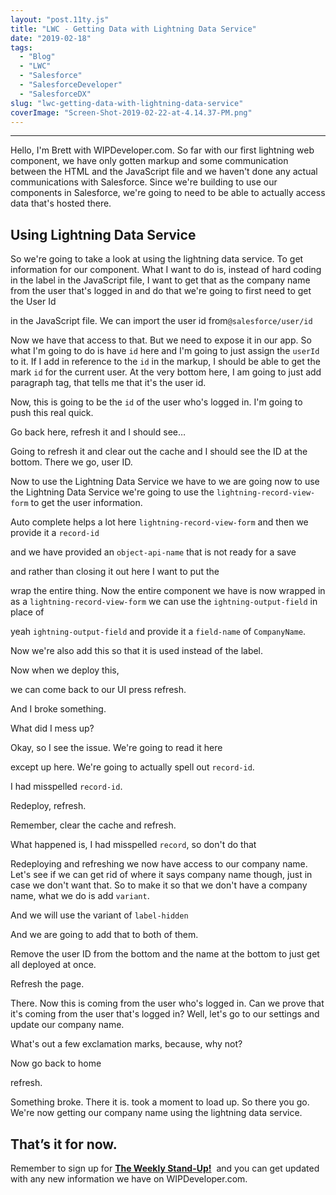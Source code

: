 ```yaml
---
layout: "post.11ty.js"
title: "LWC - Getting Data with Lightning Data Service"
date: "2019-02-18"
tags: 
  - "Blog"
  - "LWC"
  - "Salesforce"
  - "SalesforceDeveloper"
  - "SalesforceDX"
slug: "lwc-getting-data-with-lightning-data-service"
coverImage: "Screen-Shot-2019-02-22-at-4.14.37-PM.png"
---
```


* * *

Hello, I'm Brett with WIPDeveloper.com. So far with our first lightning web component, we have only gotten markup and some communication between the HTML and the JavaScript file and we haven't done any actual communications with Salesforce. Since we're building to use our components in Salesforce, we're going to need to be able to actually access data that's hosted there.

## Using Lightning Data Service

So we're going to take a look at using the lightning data service. To get information for our component. What I want to do is, instead of hard coding in the label in the JavaScript file, I want to get that as the company name from the user that's logged in and do that we're going to first need to get the User Id

in the JavaScript file. We can import the user id from`@salesforce/user/id`

Now we have that access to that. But we need to expose it in our app. So what I'm going to do is have `id` here and I'm going to just assign the `userId` to it. If I add in reference to the `id` in the markup, I should be able to get the mark `id` for the current user. At the very bottom here, I am going to just add paragraph tag, that tells me that it's the user id.

Now, this is going to be the `id` of the user who's logged in. I'm going to push this real quick.

Go back here, refresh it and I should see…

Going to refresh it and clear out the cache and I should see the ID at the bottom. There we go, user ID.

Now to use the Lightning Data Service we have to we are going now to use the Lightning Data Service we're going to use the `lightning-record-view-form` to get the user information.

Auto complete helps a lot here `lightning-record-view-form` and then we provide it a `record-id`

and we have provided an `object-api-name` that is not ready for a save

and rather than closing it out here I want to put the

wrap the entire thing. Now the entire component we have is now wrapped in as a `lightning-record-view-form` we can use the `ightning-output-field` in place of

yeah `ightning-output-field` and provide it a `field-name` of `CompanyName`.

Now we're also add this so that it is used instead of the label.

Now when we deploy this,

we can come back to our UI press refresh.

And I broke something.

What did I mess up?

Okay, so I see the issue. We're going to read it here

except up here. We're going to actually spell out `record-id`.

I had misspelled `record-id`.

Redeploy, refresh.

Remember, clear the cache and refresh.

What happened is, I had misspelled `record`, so don't do that

Redeploying and refreshing we now have access to our company name. Let's see if we can get rid of where it says company name though, just in case we don't want that. So to make it so that we don't have a company name, what we do is add `variant`.

And we will use the variant of `label-hidden`

And we are going to add that to both of them.

Remove the user ID from the bottom and the name at the bottom to just get all deployed at once.

Refresh the page.

There. Now this is coming from the user who's logged in. Can we prove that it's coming from the user that's logged in? Well, let's go to our settings and update our company name.

What's out a few exclamation marks, because, why not?

Now go back to home

refresh.

Something broke. There it is. took a moment to load up. So there you go. We're now getting our company name using the lightning data service.

## That’s it for now.

Remember to sign up for **[The Weekly Stand-Up!](https://wipdeveloper.wpcomstaging.com/newsletter/)**  and you can get updated with any new information we have on WIPDeveloper.com.
